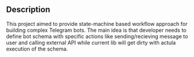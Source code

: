 ## Description
This project aimed to provide state-machine based workflow approach for building complex Telegram bots.
The main idea is that developer needs to define bot schema with specific actions like sending/recieving message to user and calling external API while current lib will get dirty with actula execution of the schema.
